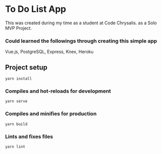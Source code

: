 # To Do List App
This was created during my time as a student at Code Chrysalis. as a Solo MVP Project.

### Could learned the followings through creating this simple app 
 Vue.js, PostgreSQL, Express, Knex, Heroku

## Project setup
```
yarn install
```

### Compiles and hot-reloads for development
```
yarn serve
```

### Compiles and minifies for production
```
yarn build
```

### Lints and fixes files
```
yarn lint
```

